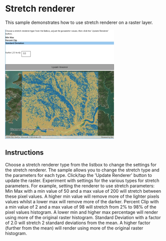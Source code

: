 # Stretch renderer

This sample demonstrates how to use stretch renderer on a raster layer.

<img src="ChangeStretchRenderer.jpg" width="350"/>

## Instructions

Choose a stretch renderer type from the listbox to change the settings for the stretch renderer.
The sample allows you to change the stretch type and the parameters for each type. Click/tap the 'Update Renderer' button to update the raster.
Experiment with settings for the various types for stretch parameters. For example, setting the renderer to use stretch parameters:
Min Max with a min value of 50 and a max value of 200 will stretch between these pixel values. A higher min value will remove more of the lighter pixels values whilst a lower max will remove more of the darker.
Percent Clip with a min value of 2 and a max value of 98 will stretch from 2% to 98% of the pixel values histogram. A lower min and higher max percentage will render using more of the original raster histogram.
Standard Deviation with a factor of 2.0 will stretch 2 standard deviations from the mean. A higher factor (further from the mean) will render using more of the original raster histogram.
